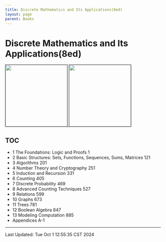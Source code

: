 ```yaml
---
title: Discrete Mathematics and Its Applications(8ed)
layout: page
parent: Books
---
```

# Discrete Mathematics and Its Applications(8ed)

<div>
	<a href="https://www.mheducation.com/highered/product/discrete-mathematics-applications-rosen/M9781259676512.html">
		<img src="https://www.mheducation.com/cover-images/Webp_400-wide/125967651X.webp" style="height: 200px;" border="1">
	</a>
	<a href="https://course.cmpreading.com/web/teachRes/detail/4712/207">
		<img src="https://course.cmpreading.com/resource/access/L29wZW5yZXNvdXJjZXMvdGVhY2hfZWJvb2svaW1hZ2UvMjAxOS8xMi96aXAvNzQwYTdjY2E5ODJkZGNmYjBkNjc4NzczN2Q0ZmQ4M2VfMjU2LmpwZWck56a75pWj5pWw5a2m5Y-K5YW25bqU55So77yI6Iux77yJIEExLmpwZw==" style="height: 200px;" border="1">
	</a>
</div>

## TOC

- 1  The Foundations: Logic and Proofs  1
- 2  Basic Structures: Sets, Functions, Sequences, Sums, Matrices  121
- 3  Algorithms  201
- 4  Number Theory and Cryptography  251
- 5  Induction and Recursion  331
- 6  Counting  405
- 7  Discrete Probability  469
- 8  Advanced Counting Techniques  527
- 9  Relations  599
- 10  Graphs  673
- 11  Trees  781
- 12  Boolean Algebra  847
- 13  Modeling Computation  885
- Appendices  A-1

---

Last Updated: Tue Oct  1 12:55:35 CST 2024